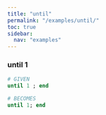 ```yaml
---
title: "until"
permalink: "/examples/until/"
toc: true
sidebar:
  nav: "examples"
---
```


### until 1
```ruby
# GIVEN
until 1 ; end
```
```ruby
# BECOMES
until 1; end
```
